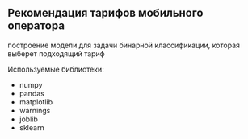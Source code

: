 ## Рекомендация тарифов мобильного оператора

построение модели для задачи бинарной классификации, которая выберет подходящий тариф

Используемые библиотеки:

-   numpy
-   pandas
-   matplotlib
-   warnings
-   joblib
-   sklearn
